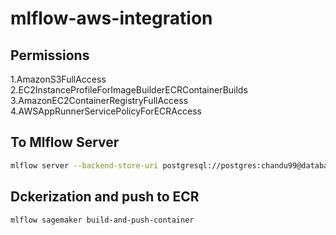 # mlflow-aws-integration


## Permissions
1.AmazonS3FullAccess
2.EC2InstanceProfileForImageBuilderECRContainerBuilds
3.AmazonEC2ContainerRegistryFullAccess
4.AWSAppRunnerServicePolicyForECRAccess

## To Mlflow Server
```bash
mlflow server --backend-store-uri postgresql://postgres:chandu99@database-1.cdje2gkuei78.us-west-1.rds.amazonaws.com/mlflow-db --default-artifact-root ./artifacts --host 127.0.0.1 -p 5000
```

## Dckerization and push to ECR
```bash
mlflow sagemaker build-and-push-container
```


